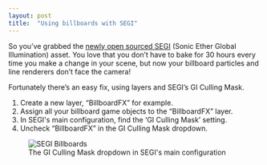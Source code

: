 ```yaml
---
layout: post
title:  "Using billboards with SEGI"
---
```

So you’ve grabbed the [newly open sourced SEGI](https://forum.unity.com/threads/segi-fully-dynamic-global-illumination.410310/) (Sonic Ether Global Illumination) asset. You love that you don’t have to bake for 30 hours every time you make a change in your scene, but now your billboard particles and line renderers don’t face the camera!

Fortunately there’s an easy fix, using layers and SEGI’s GI Culling Mask.

1. Create a new layer, “BillboardFX” for example.
2. Assign all your billboard game objects to the “BillboardFX” layer.
3. In SEGI's main configuration, find the ‘GI Culling Mask’ setting.
4. Uncheck “BillboardFX” in the GI Culling Mask dropdown.

<figure>
  <img src="{{site.url}}/assets/images/SEGI_billboards.png" alt="SEGI Billboards"/>
  <figcaption>The GI Culling Mask dropdown in SEGI's main configuration</figcaption>
</figure>
